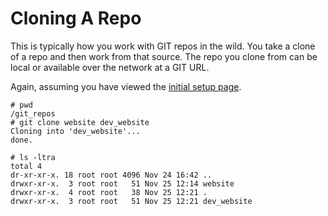 # Cloning A Repo

This is typically how you work with GIT repos in the wild. You take a clone of a repo and then work from that source. 
The repo you clone from can be local or available over the network at a GIT URL.

Again, assuming you have viewed the <a href="http://rob.thehurleys.net/index.php/home/technical-notes/applications/git/git-installation-and-initial-repo-setup/">initial setup page</a>.


~~~
# pwd
/git_repos
# git clone website dev_website
Cloning into 'dev_website'...
done.

# ls -ltra
total 4
dr-xr-xr-x. 18 root root 4096 Nov 24 16:42 ..
drwxr-xr-x.  3 root root   51 Nov 25 12:14 website
drwxr-xr-x.  4 root root   38 Nov 25 12:21 .
drwxr-xr-x.  3 root root   51 Nov 25 12:21 dev_website
~~~